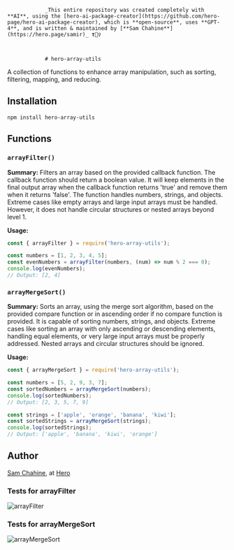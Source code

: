 
                _This entire repository was created completely with **AI**, using the [hero-ai-package-creator](https://github.com/hero-page/hero-ai-package-creator), which is **open-source**, uses **GPT-4**, and is written & maintained by [**Sam Chahine**](https://hero.page/samir)_ ❣️🧞‍♀️ 



                # hero-array-utils

A collection of functions to enhance array manipulation, such as sorting, filtering, mapping, and reducing.

## Installation

```
npm install hero-array-utils
```

## Functions

### `arrayFilter()`

**Summary:** Filters an array based on the provided callback function. The callback function should return a boolean value. It will keep elements in the final output array when the callback function returns 'true' and remove them when it returns 'false'. The function handles numbers, strings, and objects. Extreme cases like empty arrays and large input arrays must be handled. However, it does not handle circular structures or nested arrays beyond level 1.

**Usage:**

```javascript
const { arrayFilter } = require('hero-array-utils');

const numbers = [1, 2, 3, 4, 5];
const evenNumbers = arrayFilter(numbers, (num) => num % 2 === 0);
console.log(evenNumbers);
// Output: [2, 4]
```

### `arrayMergeSort()`

**Summary:** Sorts an array, using the merge sort algorithm, based on the provided compare function or in ascending order if no compare function is provided. It is capable of sorting numbers, strings, and objects. Extreme cases like sorting an array with only ascending or descending elements, handling equal elements, or very large input arrays must be properly addressed. Nested arrays and circular structures should be ignored.

**Usage:**

```javascript
const { arrayMergeSort } = require('hero-array-utils');

const numbers = [5, 2, 9, 3, 7];
const sortedNumbers = arrayMergeSort(numbers);
console.log(sortedNumbers);
// Output: [2, 3, 5, 7, 9]

const strings = ['apple', 'orange', 'banana', 'kiwi'];
const sortedStrings = arrayMergeSort(strings);
console.log(sortedStrings);
// Output: ['apple', 'banana', 'kiwi', 'orange']
```

## Author

[Sam Chahine](https://github.com/kingmeers), at [Hero](https://hero.page/)
                

### Tests for arrayFilter

![arrayFilter](https://img.shields.io/badge/arrayFilter()-4%20passed%2C%200%20failed.-13b285)

### Tests for arrayMergeSort

![arrayMergeSort](https://img.shields.io/badge/arrayMergeSort()-5%20passed%2C%200%20failed.-13b285)